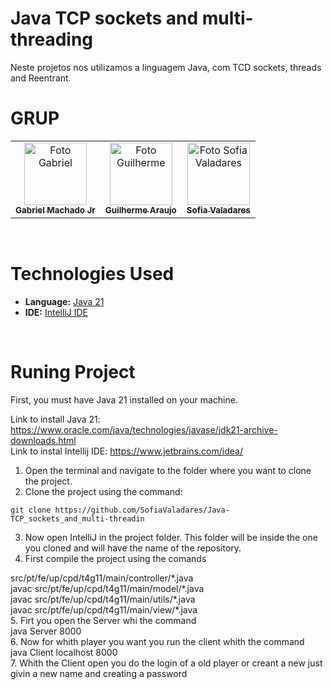 # Java TCP sockets and multi-threading
Neste projetos nos utilizamos a linguagem Java, com TCD sockets, threads and Reentrant.

 # GRUP
<table>
  <tr>
    <td align="center">
      <a href="https://github.com/gabrieltmjr">
        <img src="https://avatars.githubusercontent.com/u/73040950?v=4" width="100px;" alt="Foto Gabriel"/><br>
        <sub>
          <b>Gabriel Machado Jr</b>
        </sub>
      </a>
    </td>
    <td align="center">
      <a href="https://github.com/guiga-sa">
        <img src="https://avatars.githubusercontent.com/u/123979639?v=4" width="100px;" alt="Foto Guilherme"/><br>
        <sub>
          <b>Guilherme Araujo</b>
        </sub>
      </a>
    </td>
    <td align="center">
      <a href="https://github.com/SofiaValadares">
        <img src="https://avatars.githubusercontent.com/u/113111708?v=4" width="100px;" alt="Foto Sofia Valadares"/><br>
        <sub>
          <b>Sofia Valadares</b>
        </sub>
      </a>
    </td>
  </tr>
</table>
<br>

# Technologies Used

- **Language:** [Java 21](https://www.oracle.com/java/technologies/javase/jdk21-archive-downloads.html)
- **IDE:** [IntelliJ IDE](https://www.jetbrains.com/idea/)

<br>

# Runing Project
First, you must have Java 21 installed on your machine.

Link to install Java 21: https://www.oracle.com/java/technologies/javase/jdk21-archive-downloads.html <br>
Link to instal Intellij IDE: https://www.jetbrains.com/idea/ <br>

1. Open the terminal and navigate to the folder where you want to clone the project.
2. Clone the project using the command:
<dt> 

    git clone https://github.com/SofiaValadares/Java-TCP_sockets_and_multi-threadin

</dt>

3. Now open IntelliJ in the project folder. This folder will be inside the one you cloned and will have the name of the repository.
4. First compile the project using the comands
<dt>
    src/pt/fe/up/cpd/t4g11/main/controller/*.java
</dt>
    javac src/pt/fe/up/cpd/t4g11/main/model/*.java  
<dt>
    javac src/pt/fe/up/cpd/t4g11/main/utils/*.java
</dt>
<dt>
    javac src/pt/fe/up/cpd/t4g11/main/view/*.java 
</dt>
5. Firt you open the Server whi the command
<dt>
   java Server 8000 
</dt>
6. Now for whith player you want you run the client whith the command
<dt>
   java Client localhost 8000
</dt>
7. Whith the Client open you do the login of a old player or creant a new just givin a new name and creating a password



